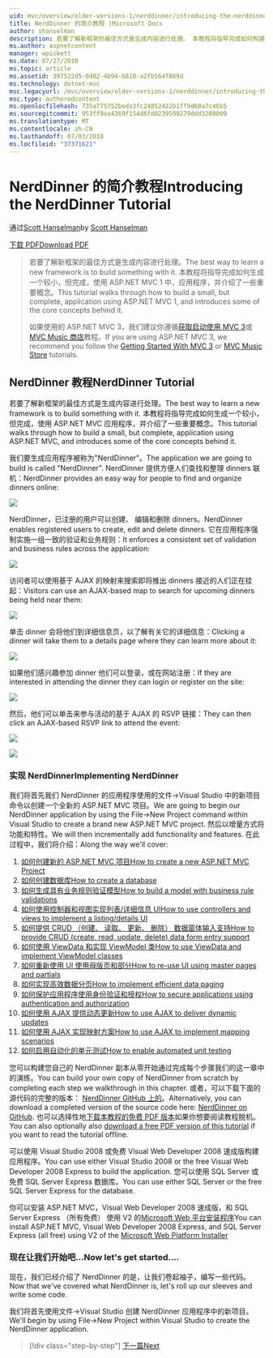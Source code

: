 ```yaml
---
uid: mvc/overview/older-versions-1/nerddinner/introducing-the-nerddinner-tutorial
title: NerdDinner 的简介教程 |Microsoft Docs
author: shanselman
description: 若要了解新框架的最佳方式是生成内容进行处理。 本教程将指导完成如何构建很小，但完成后，应用程序使用 ASP.NE...
ms.author: aspnetcontent
manager: wpickett
ms.date: 07/27/2010
ms.topic: article
ms.assetid: 397522d5-0402-4b94-b810-a2fb564f869d
ms.technology: dotnet-mvc
msc.legacyurl: /mvc/overview/older-versions-1/nerddinner/introducing-the-nerddinner-tutorial
msc.type: authoredcontent
ms.openlocfilehash: 735a775752beda3fc24852422b1ff9d60a7c46b5
ms.sourcegitcommit: 953ff9ea4369f154d6fd0239599279ddd3280009
ms.translationtype: MT
ms.contentlocale: zh-CN
ms.lasthandoff: 07/03/2018
ms.locfileid: "37371621"
---
```

<a name="introducing-the-nerddinner-tutorial"></a><span data-ttu-id="7e454-104">NerdDinner 的简介教程</span><span class="sxs-lookup"><span data-stu-id="7e454-104">Introducing the NerdDinner Tutorial</span></span>
====================
<span data-ttu-id="7e454-105">通过[Scott Hanselman](https://github.com/shanselman)</span><span class="sxs-lookup"><span data-stu-id="7e454-105">by [Scott Hanselman](https://github.com/shanselman)</span></span>

[<span data-ttu-id="7e454-106">下载 PDF</span><span class="sxs-lookup"><span data-stu-id="7e454-106">Download PDF</span></span>](http://aspnetmvcbook.s3.amazonaws.com/aspnetmvc-nerdinner_v1.pdf)

> <span data-ttu-id="7e454-107">若要了解新框架的最佳方式是生成内容进行处理。</span><span class="sxs-lookup"><span data-stu-id="7e454-107">The best way to learn a new framework is to build something with it.</span></span> <span data-ttu-id="7e454-108">本教程将指导完成如何生成一个较小，但完成，使用 ASP.NET MVC 1 中，应用程序，并介绍了一些重要概念。</span><span class="sxs-lookup"><span data-stu-id="7e454-108">This tutorial walks through how to build a small, but complete, application using ASP.NET MVC 1, and introduces some of the core concepts behind it.</span></span>
> 
> <span data-ttu-id="7e454-109">如果使用的 ASP.NET MVC 3，我们建议你遵循[获取启动使用 MVC 3](../../older-versions/getting-started-with-aspnet-mvc3/cs/intro-to-aspnet-mvc-3.md)或[MVC Music 商店](../../older-versions/mvc-music-store/mvc-music-store-part-1.md)教程。</span><span class="sxs-lookup"><span data-stu-id="7e454-109">If you are using ASP.NET MVC 3, we recommend you follow the [Getting Started With MVC 3](../../older-versions/getting-started-with-aspnet-mvc3/cs/intro-to-aspnet-mvc-3.md) or [MVC Music Store](../../older-versions/mvc-music-store/mvc-music-store-part-1.md) tutorials.</span></span>


## <a name="nerddinner-tutorial"></a><span data-ttu-id="7e454-110">NerdDinner 教程</span><span class="sxs-lookup"><span data-stu-id="7e454-110">NerdDinner Tutorial</span></span>

<span data-ttu-id="7e454-111">若要了解新框架的最佳方式是生成内容进行处理。</span><span class="sxs-lookup"><span data-stu-id="7e454-111">The best way to learn a new framework is to build something with it.</span></span> <span data-ttu-id="7e454-112">本教程将指导完成如何生成一个较小，但完成，使用 ASP.NET MVC 应用程序，并介绍了一些重要概念。</span><span class="sxs-lookup"><span data-stu-id="7e454-112">This tutorial walks through how to build a small, but complete, application using ASP.NET MVC, and introduces some of the core concepts behind it.</span></span>

<span data-ttu-id="7e454-113">我们要生成应用程序被称为"NerdDinner"。</span><span class="sxs-lookup"><span data-stu-id="7e454-113">The application we are going to build is called "NerdDinner".</span></span> <span data-ttu-id="7e454-114">NerdDinner 提供方便人们查找和整理 dinners 联机：</span><span class="sxs-lookup"><span data-stu-id="7e454-114">NerdDinner provides an easy way for people to find and organize dinners online:</span></span>

![](introducing-the-nerddinner-tutorial/_static/image1.png)

<span data-ttu-id="7e454-115">NerdDinner，已注册的用户可以创建、 编辑和删除 dinners。</span><span class="sxs-lookup"><span data-stu-id="7e454-115">NerdDinner enables registered users to create, edit and delete dinners.</span></span> <span data-ttu-id="7e454-116">它在应用程序强制实施一组一致的验证和业务规则：</span><span class="sxs-lookup"><span data-stu-id="7e454-116">It enforces a consistent set of validation and business rules across the application:</span></span>

![](introducing-the-nerddinner-tutorial/_static/image2.png)

<span data-ttu-id="7e454-117">访问者可以使用基于 AJAX 的映射来搜索即将推出 dinners 接近的人们正在挂起：</span><span class="sxs-lookup"><span data-stu-id="7e454-117">Visitors can use an AJAX-based map to search for upcoming dinners being held near them:</span></span>

![](introducing-the-nerddinner-tutorial/_static/image3.png)

<span data-ttu-id="7e454-118">单击 dinner 会将他们到详细信息页，以了解有关它的详细信息：</span><span class="sxs-lookup"><span data-stu-id="7e454-118">Clicking a dinner will take them to a details page where they can learn more about it:</span></span>

![](introducing-the-nerddinner-tutorial/_static/image4.png)

<span data-ttu-id="7e454-119">如果他们感兴趣参加 dinner 他们可以登录，或在网站注册：</span><span class="sxs-lookup"><span data-stu-id="7e454-119">If they are interested in attending the dinner they can login or register on the site:</span></span>

![](introducing-the-nerddinner-tutorial/_static/image5.png)

<span data-ttu-id="7e454-120">然后，他们可以单击来参与活动的基于 AJAX 的 RSVP 链接：</span><span class="sxs-lookup"><span data-stu-id="7e454-120">They can then click an AJAX-based RSVP link to attend the event:</span></span>

![](introducing-the-nerddinner-tutorial/_static/image6.png)

![](introducing-the-nerddinner-tutorial/_static/image7.png)

### <a name="implementing-nerddinner"></a><span data-ttu-id="7e454-121">实现 NerdDinner</span><span class="sxs-lookup"><span data-stu-id="7e454-121">Implementing NerdDinner</span></span>

<span data-ttu-id="7e454-122">我们将首先我们 NerdDinner 的应用程序使用的文件-&gt;Visual Studio 中的新项目命令以创建一个全新的 ASP.NET MVC 项目。</span><span class="sxs-lookup"><span data-stu-id="7e454-122">We are going to begin our NerdDinner application by using the File-&gt;New Project command within Visual Studio to create a brand new ASP.NET MVC project.</span></span> <span data-ttu-id="7e454-123">然后以增量方式将功能和特性。</span><span class="sxs-lookup"><span data-stu-id="7e454-123">We will then incrementally add functionality and features.</span></span> <span data-ttu-id="7e454-124">在此过程中，我们将介绍：</span><span class="sxs-lookup"><span data-stu-id="7e454-124">Along the way we'll cover:</span></span>

1. [<span data-ttu-id="7e454-125">如何创建新的 ASP.NET MVC 项目</span><span class="sxs-lookup"><span data-stu-id="7e454-125">How to create a new ASP.NET MVC Project</span></span>](# "创建新的 ASP.NET MVC 项目")
2. [<span data-ttu-id="7e454-126">如何创建数据库</span><span class="sxs-lookup"><span data-stu-id="7e454-126">How to create a database</span></span>](# "创建数据库")
3. [<span data-ttu-id="7e454-127">如何生成具有业务规则验证模型</span><span class="sxs-lookup"><span data-stu-id="7e454-127">How to build a model with business rule validations</span></span>](# "生成具有业务规则验证功能的模型")
4. [<span data-ttu-id="7e454-128">如何使用控制器和视图实现列表/详细信息 UI</span><span class="sxs-lookup"><span data-stu-id="7e454-128">How to use controllers and views to implement a listing/details UI</span></span>](# "使用控制器和视图实现列表/详细信息 UI")
5. <span data-ttu-id="7e454-129">[如何提供 CRUD （创建、 读取、 更新、 删除） 数据窗体输入支持](# "提供 CRUD （创建、 读取、 更新、 删除） 数据窗体项支持")</span><span class="sxs-lookup"><span data-stu-id="7e454-129">[How to provide CRUD (create, read, update, delete) data form entry support](# "Provide CRUD (Create, Read, Update, Delete) Data Form Entry Support")</span></span>
6. [<span data-ttu-id="7e454-130">如何使用 ViewData 和实现 ViewModel 类</span><span class="sxs-lookup"><span data-stu-id="7e454-130">How to use ViewData and implement ViewModel classes</span></span>](# "使用 ViewData 和实现 ViewModel 类")
7. [<span data-ttu-id="7e454-131">如何重新使用 UI 使用母版页和部分</span><span class="sxs-lookup"><span data-stu-id="7e454-131">How to re-use UI using master pages and partials</span></span>](# "重复使用 UI 使用母版页和部分")
8. [<span data-ttu-id="7e454-132">如何实现高效数据分页</span><span class="sxs-lookup"><span data-stu-id="7e454-132">How to implement efficient data paging</span></span>](# "实现高效数据分页")
9. [<span data-ttu-id="7e454-133">如何保护应用程序使用身份验证和授权</span><span class="sxs-lookup"><span data-stu-id="7e454-133">How to secure applications using authentication and authorization</span></span>](# "安全应用程序使用的身份验证和授权")
10. [<span data-ttu-id="7e454-134">如何使用 AJAX 提供动态更新</span><span class="sxs-lookup"><span data-stu-id="7e454-134">How to use AJAX to deliver dynamic updates</span></span>](# "使用 AJAX 提供动态更新到")
11. [<span data-ttu-id="7e454-135">如何使用 AJAX 实现映射方案</span><span class="sxs-lookup"><span data-stu-id="7e454-135">How to use AJAX to implement mapping scenarios</span></span>](# "使用 AJAX 实现映射方案")
12. [<span data-ttu-id="7e454-136">如何启用自动化的单元测试</span><span class="sxs-lookup"><span data-stu-id="7e454-136">How to enable automated unit testing</span></span>](# "启用自动单元测试")

<span data-ttu-id="7e454-137">您可以构建您自己的 NerdDinner 副本从零开始通过完成每个步骤我们的这一章中的演练。</span><span class="sxs-lookup"><span data-stu-id="7e454-137">You can build your own copy of NerdDinner from scratch by completing each step we walkthrough in this chapter.</span></span> <span data-ttu-id="7e454-138">或者，可以下载下面的源代码的完整的版本： [NerdDinner GitHub 上的](https://github.com/AspNetMVPSamples/NerdDinner)。</span><span class="sxs-lookup"><span data-stu-id="7e454-138">Alternatively, you can download a completed version of the source code here: [NerdDinner on GitHub](https://github.com/AspNetMVPSamples/NerdDinner).</span></span> <span data-ttu-id="7e454-139">也可以选择性地[下载本教程的免费 PDF 版本](http://aspnetmvcbook.s3.amazonaws.com/aspnetmvc-nerdinner_v1.pdf)如果你想要阅读教程脱机。</span><span class="sxs-lookup"><span data-stu-id="7e454-139">You can also optionally also [download a free PDF version of this tutorial](http://aspnetmvcbook.s3.amazonaws.com/aspnetmvc-nerdinner_v1.pdf) if you want to read the tutorial offline.</span></span>

<span data-ttu-id="7e454-140">可以使用 Visual Studio 2008 或免费 Visual Web Developer 2008 速成版构建应用程序。</span><span class="sxs-lookup"><span data-stu-id="7e454-140">You can use either Visual Studio 2008 or the free Visual Web Developer 2008 Express to build the application.</span></span> <span data-ttu-id="7e454-141">您可以使用 SQL Server 或免费 SQL Server Express 数据库。</span><span class="sxs-lookup"><span data-stu-id="7e454-141">You can use either SQL Server or the free SQL Server Express for the database.</span></span>

<span data-ttu-id="7e454-142">你可以安装 ASP.NET MVC，Visual Web Developer 2008 速成版，和 SQL Server Express （所有免费） 使用 V2 的[Microsoft Web 平台安装程序](https://www.microsoft.com/web/downloads/platform.aspx)</span><span class="sxs-lookup"><span data-stu-id="7e454-142">You can install ASP.NET MVC, Visual Web Developer 2008 Express, and SQL Server Express (all free) using V2 of the [Microsoft Web Platform Installer](https://www.microsoft.com/web/downloads/platform.aspx)</span></span>

### <a name="now-lets-get-started"></a><span data-ttu-id="7e454-143">现在让我们开始吧...</span><span class="sxs-lookup"><span data-stu-id="7e454-143">Now let's get started....</span></span>

<span data-ttu-id="7e454-144">现在，我们已经介绍了 NerdDinner 的是，让我们卷起袖子，编写一些代码。</span><span class="sxs-lookup"><span data-stu-id="7e454-144">Now that we've covered what NerdDinner is, let's roll up our sleeves and write some code.</span></span>

<span data-ttu-id="7e454-145">我们将首先使用文件-&gt;Visual Studio 创建 NerdDinner 应用程序中的新项目。</span><span class="sxs-lookup"><span data-stu-id="7e454-145">We'll begin by using File-&gt;New Project within Visual Studio to create the NerdDinner application.</span></span>

> [!div class="step-by-step"]
> [<span data-ttu-id="7e454-146">下一篇</span><span class="sxs-lookup"><span data-stu-id="7e454-146">Next</span></span>](create-a-new-aspnet-mvc-project.md)
